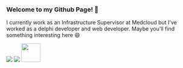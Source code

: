 ### Welcome to my Github Page! 👋

I currently work as an Infrastructure Supervisor at Medcloud but 
I've worked as a delphi developer and web developer. Maybe you'll 
find something interesting here 😄

<div>
  <a href="https://www.linkedin.com/in/giusepe-budny-675111110" target="_blank"><img src="https://img.shields.io/badge/-LinkedIn-%230077B5?style=for-the-badge&logo=linkedin&logoColor=white" target="_blank"></a>
  <a href = "mailto:giubudny@gmail.com"><img src="https://img.shields.io/badge/Gmail-D14836?style=for-the-badge&logo=gmail&logoColor=white" target="_blank"></a>
  <a href = "instagram.com/giubudny"><img src="https://image.flaticon.com/icons/png/512/2111/2111463.png" width=50 height=50 target="_blank"></a>
</div>

<div>
  
 </div>

<!--
**gb18/gb18** is a ✨ _special_ ✨ repository because its `README.md` (this file) appears on your GitHub profile.

Here are some ideas to get you started:

- 🔭 I’m currently working on ...
- 🌱 I’m currently learning ...
- 👯 I’m looking to collaborate on ...
- 🤔 I’m looking for help with ...
- 💬 Ask me about ...
- 📫 How to reach me: ...
- 😄 Pronouns: ...
- ⚡ Fun fact: ...
-->
